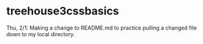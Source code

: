 # treehouse3cssbasics
Thu, 2/1: Making a change to README.md to practice pulling a changed file down to my local directory.
